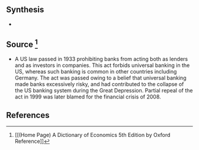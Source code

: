 ## Synthesis
- 
## Source [^1]
- A US law passed in 1933 prohibiting banks from acting both as lenders and as investors in companies. This act forbids universal banking in the US, whereas such banking is common in other countries including Germany. The act was passed owing to a belief that universal banking made banks excessively risky, and had contributed to the collapse of the US banking system during the Great Depression. Partial repeal of the act in 1999 was later blamed for the financial crisis of 2008.
## References

[^1]: [[(Home Page) A Dictionary of Economics 5th Edition by Oxford Reference]]